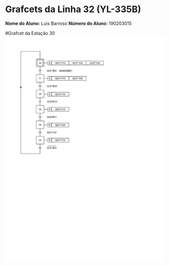 # Grafcets da Linha 32 (YL-335B)

<p>
  <strong>Nome do Aluno:</strong> Luis Barroso
  <strong>Número do Aluno:</strong> 190203015
</p>


#Grafcet da Estação 30 ![39PLC-1.png](./39PLC-1.png)
